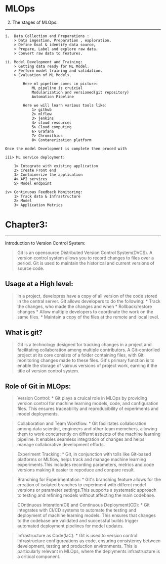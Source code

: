 # MLOps

2. The stages of MLOps:
-----------------------
    i.  Data Collection and Preparations : 
        > Data ingestion, Preparation , exploration.
        > Define Goal & identify data source,
        > Prepare, Label and explore raw data.
        > Convert raw data to features.

    ii. Model Development and Training:
        > Getting data ready for ML Model.
        > Perform model training and validation.
        > Evaluation of ML Models.

            Here ml pipeline comes in picture:
                ML pipeline is cruicial
                Modularization and versioned(git repository)
                Automation Pipeline

            Here we will learn various tools like:
                1> github
                2> mlflow
                3> jenkins
                4> cloud resources
                5> Cloud computing
                6> Grafana
                7> Chromithius
                8> Contanerization platform

    Once the model Development is complete then proced with 

    iii> ML service deployment:

        1> Integrate with existing application
        2> Create Front end
        3> Containerize the application
        4> API services
        5> Model endpoint

    iv> Continuous Feedback Monitoring:
        1> Track data & Infrastructure
        2> Model
        3> Application Metrics

# Chapter3:
-----------
Introduction to Version Control System:

> Git is an opensource Distributed Version Control System(DVCS).
> A version control system allows you to record changes to files over a period.
> Git is used to maintain the historical and current versions of source code.


Usage at a High level:
-----------------------
> In a project, developres have a copy of all version of the code stored in the central server.
> Git allows developers to do the following:
    * Track the changes, who made the changes and when
    * Rollback/restore changes
    * Allow multiple developers to coordinate the work on the same files.
    * Maintain a copy of the files at the remote and local level.

What is git?
------------
> Git is a technology designed for tracking changes in a project and facilitating collaboration among multiple contributors.
> A Git-contorlled project at its core consists of a folder containing files, with Git monitoring changes made to these files.
> Git's primary function is to enable the storage of vairous versions of project work, earning it the title of version control system.

Role of Git in MLOps:
----------------------
> Version Control:
    * Git plays a cruical role in MLOps by providing version control for machine learning models, code, and configuration files. This ensures traceability and reproducibility of experiments and model deployments.

> Collaboration and Team Workflow.
    * Git facilitates collaboration among data scientist, engineers and other team memebers, allowing them to work concurrently on differnt aspects of the machine learning pipeline. It enables
    seamless integration of changes and helps manage collaborative development efforts.

> Experiment Tracking:
    * Git, in conjunction with tolls like Git-based platforms or MLflow, helps track and manage machine learning experiments.This includes recording parameters, metrics and code versions making it easier to repoduce and conpare result.

> Branching for Experimentation:
    * Git's branching feature allows for the creation of isolated branches to experiment with differnt model versions or parameter settings.This supports a systematic approach to testing and refining models without affecting the main codebase.

 > COntinuous Interation(CI) and Continuous Deployment(CD):
    * Git integrates with CI/CD systems to automate the testing and deployment of machine learning models. This ensures that changes to the codebase are validated and successful builds trigger automated deployment pipelines for model updates.

> Infrastructure as Code(IaC):
    * Git is used to version control infrastructure configureations as code, ensuring consistency between development, testing and production environments. This is particularly relevant in MLOps, where the deplyments infrastructure is a critical component.

